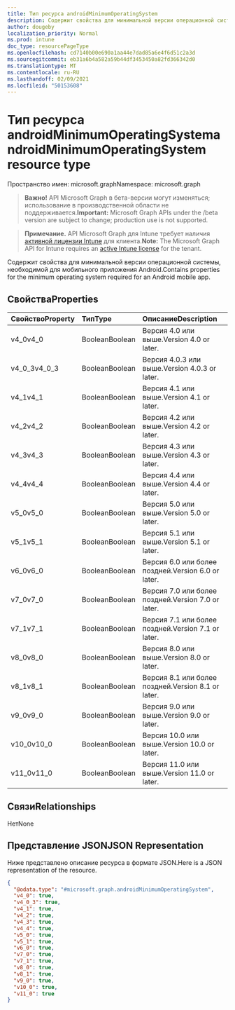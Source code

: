```yaml
---
title: Тип ресурса androidMinimumOperatingSystem
description: Содержит свойства для минимальной версии операционной системы, необходимой для мобильного приложения Android.
author: dougeby
localization_priority: Normal
ms.prod: intune
doc_type: resourcePageType
ms.openlocfilehash: cd7140b00e690a1aa44e7dad85a6e4f6d51c2a3d
ms.sourcegitcommit: eb31a6b4a582a59b44df3453450a82fd366342d0
ms.translationtype: MT
ms.contentlocale: ru-RU
ms.lasthandoff: 02/09/2021
ms.locfileid: "50153608"
---
```

# <a name="androidminimumoperatingsystem-resource-type"></a><span data-ttu-id="440d7-103">Тип ресурса androidMinimumOperatingSystem</span><span class="sxs-lookup"><span data-stu-id="440d7-103">androidMinimumOperatingSystem resource type</span></span>

<span data-ttu-id="440d7-104">Пространство имен: microsoft.graph</span><span class="sxs-lookup"><span data-stu-id="440d7-104">Namespace: microsoft.graph</span></span>

> <span data-ttu-id="440d7-105">**Важно!** API Microsoft Graph в бета-версии могут изменяться; использование в производственной области не поддерживается.</span><span class="sxs-lookup"><span data-stu-id="440d7-105">**Important:** Microsoft Graph APIs under the /beta version are subject to change; production use is not supported.</span></span>

> <span data-ttu-id="440d7-106">**Примечание.** API Microsoft Graph для Intune требует наличия [активной лицензии Intune](https://go.microsoft.com/fwlink/?linkid=839381) для клиента.</span><span class="sxs-lookup"><span data-stu-id="440d7-106">**Note:** The Microsoft Graph API for Intune requires an [active Intune license](https://go.microsoft.com/fwlink/?linkid=839381) for the tenant.</span></span>

<span data-ttu-id="440d7-107">Содержит свойства для минимальной версии операционной системы, необходимой для мобильного приложения Android.</span><span class="sxs-lookup"><span data-stu-id="440d7-107">Contains properties for the minimum operating system required for an Android mobile app.</span></span>

## <a name="properties"></a><span data-ttu-id="440d7-108">Свойства</span><span class="sxs-lookup"><span data-stu-id="440d7-108">Properties</span></span>
|<span data-ttu-id="440d7-109">Свойство</span><span class="sxs-lookup"><span data-stu-id="440d7-109">Property</span></span>|<span data-ttu-id="440d7-110">Тип</span><span class="sxs-lookup"><span data-stu-id="440d7-110">Type</span></span>|<span data-ttu-id="440d7-111">Описание</span><span class="sxs-lookup"><span data-stu-id="440d7-111">Description</span></span>|
|:---|:---|:---|
|<span data-ttu-id="440d7-112">v4_0</span><span class="sxs-lookup"><span data-stu-id="440d7-112">v4_0</span></span>|<span data-ttu-id="440d7-113">Boolean</span><span class="sxs-lookup"><span data-stu-id="440d7-113">Boolean</span></span>|<span data-ttu-id="440d7-114">Версия 4.0 или выше.</span><span class="sxs-lookup"><span data-stu-id="440d7-114">Version 4.0 or later.</span></span>|
|<span data-ttu-id="440d7-115">v4_0_3</span><span class="sxs-lookup"><span data-stu-id="440d7-115">v4_0_3</span></span>|<span data-ttu-id="440d7-116">Boolean</span><span class="sxs-lookup"><span data-stu-id="440d7-116">Boolean</span></span>|<span data-ttu-id="440d7-117">Версия 4.0.3 или выше.</span><span class="sxs-lookup"><span data-stu-id="440d7-117">Version 4.0.3 or later.</span></span>|
|<span data-ttu-id="440d7-118">v4_1</span><span class="sxs-lookup"><span data-stu-id="440d7-118">v4_1</span></span>|<span data-ttu-id="440d7-119">Boolean</span><span class="sxs-lookup"><span data-stu-id="440d7-119">Boolean</span></span>|<span data-ttu-id="440d7-120">Версия 4.1 или выше.</span><span class="sxs-lookup"><span data-stu-id="440d7-120">Version 4.1 or later.</span></span>|
|<span data-ttu-id="440d7-121">v4_2</span><span class="sxs-lookup"><span data-stu-id="440d7-121">v4_2</span></span>|<span data-ttu-id="440d7-122">Boolean</span><span class="sxs-lookup"><span data-stu-id="440d7-122">Boolean</span></span>|<span data-ttu-id="440d7-123">Версия 4.2 или выше.</span><span class="sxs-lookup"><span data-stu-id="440d7-123">Version 4.2 or later.</span></span>|
|<span data-ttu-id="440d7-124">v4_3</span><span class="sxs-lookup"><span data-stu-id="440d7-124">v4_3</span></span>|<span data-ttu-id="440d7-125">Boolean</span><span class="sxs-lookup"><span data-stu-id="440d7-125">Boolean</span></span>|<span data-ttu-id="440d7-126">Версия 4.3 или выше.</span><span class="sxs-lookup"><span data-stu-id="440d7-126">Version 4.3 or later.</span></span>|
|<span data-ttu-id="440d7-127">v4_4</span><span class="sxs-lookup"><span data-stu-id="440d7-127">v4_4</span></span>|<span data-ttu-id="440d7-128">Boolean</span><span class="sxs-lookup"><span data-stu-id="440d7-128">Boolean</span></span>|<span data-ttu-id="440d7-129">Версия 4.4 или выше.</span><span class="sxs-lookup"><span data-stu-id="440d7-129">Version 4.4 or later.</span></span>|
|<span data-ttu-id="440d7-130">v5_0</span><span class="sxs-lookup"><span data-stu-id="440d7-130">v5_0</span></span>|<span data-ttu-id="440d7-131">Boolean</span><span class="sxs-lookup"><span data-stu-id="440d7-131">Boolean</span></span>|<span data-ttu-id="440d7-132">Версия 5.0 или выше.</span><span class="sxs-lookup"><span data-stu-id="440d7-132">Version 5.0 or later.</span></span>|
|<span data-ttu-id="440d7-133">v5_1</span><span class="sxs-lookup"><span data-stu-id="440d7-133">v5_1</span></span>|<span data-ttu-id="440d7-134">Boolean</span><span class="sxs-lookup"><span data-stu-id="440d7-134">Boolean</span></span>|<span data-ttu-id="440d7-135">Версия 5.1 или выше.</span><span class="sxs-lookup"><span data-stu-id="440d7-135">Version 5.1 or later.</span></span>|
|<span data-ttu-id="440d7-136">v6_0</span><span class="sxs-lookup"><span data-stu-id="440d7-136">v6_0</span></span>|<span data-ttu-id="440d7-137">Boolean</span><span class="sxs-lookup"><span data-stu-id="440d7-137">Boolean</span></span>|<span data-ttu-id="440d7-138">Версия 6.0 или более поздней.</span><span class="sxs-lookup"><span data-stu-id="440d7-138">Version 6.0 or later.</span></span>|
|<span data-ttu-id="440d7-139">v7_0</span><span class="sxs-lookup"><span data-stu-id="440d7-139">v7_0</span></span>|<span data-ttu-id="440d7-140">Boolean</span><span class="sxs-lookup"><span data-stu-id="440d7-140">Boolean</span></span>|<span data-ttu-id="440d7-141">Версия 7.0 или более поздней.</span><span class="sxs-lookup"><span data-stu-id="440d7-141">Version 7.0 or later.</span></span>|
|<span data-ttu-id="440d7-142">v7_1</span><span class="sxs-lookup"><span data-stu-id="440d7-142">v7_1</span></span>|<span data-ttu-id="440d7-143">Boolean</span><span class="sxs-lookup"><span data-stu-id="440d7-143">Boolean</span></span>|<span data-ttu-id="440d7-144">Версия 7.1 или более поздней.</span><span class="sxs-lookup"><span data-stu-id="440d7-144">Version 7.1 or later.</span></span>|
|<span data-ttu-id="440d7-145">v8_0</span><span class="sxs-lookup"><span data-stu-id="440d7-145">v8_0</span></span>|<span data-ttu-id="440d7-146">Boolean</span><span class="sxs-lookup"><span data-stu-id="440d7-146">Boolean</span></span>|<span data-ttu-id="440d7-147">Версия 8.0 или выше.</span><span class="sxs-lookup"><span data-stu-id="440d7-147">Version 8.0 or later.</span></span>|
|<span data-ttu-id="440d7-148">v8_1</span><span class="sxs-lookup"><span data-stu-id="440d7-148">v8_1</span></span>|<span data-ttu-id="440d7-149">Boolean</span><span class="sxs-lookup"><span data-stu-id="440d7-149">Boolean</span></span>|<span data-ttu-id="440d7-150">Версия 8.1 или более поздней.</span><span class="sxs-lookup"><span data-stu-id="440d7-150">Version 8.1 or later.</span></span>|
|<span data-ttu-id="440d7-151">v9_0</span><span class="sxs-lookup"><span data-stu-id="440d7-151">v9_0</span></span>|<span data-ttu-id="440d7-152">Boolean</span><span class="sxs-lookup"><span data-stu-id="440d7-152">Boolean</span></span>|<span data-ttu-id="440d7-153">Версия 9.0 или выше.</span><span class="sxs-lookup"><span data-stu-id="440d7-153">Version 9.0 or later.</span></span>|
|<span data-ttu-id="440d7-154">v10_0</span><span class="sxs-lookup"><span data-stu-id="440d7-154">v10_0</span></span>|<span data-ttu-id="440d7-155">Boolean</span><span class="sxs-lookup"><span data-stu-id="440d7-155">Boolean</span></span>|<span data-ttu-id="440d7-156">Версия 10.0 или выше.</span><span class="sxs-lookup"><span data-stu-id="440d7-156">Version 10.0 or later.</span></span>|
|<span data-ttu-id="440d7-157">v11_0</span><span class="sxs-lookup"><span data-stu-id="440d7-157">v11_0</span></span>|<span data-ttu-id="440d7-158">Boolean</span><span class="sxs-lookup"><span data-stu-id="440d7-158">Boolean</span></span>|<span data-ttu-id="440d7-159">Версия 11.0 или выше.</span><span class="sxs-lookup"><span data-stu-id="440d7-159">Version 11.0 or later.</span></span>|

## <a name="relationships"></a><span data-ttu-id="440d7-160">Связи</span><span class="sxs-lookup"><span data-stu-id="440d7-160">Relationships</span></span>
<span data-ttu-id="440d7-161">Нет</span><span class="sxs-lookup"><span data-stu-id="440d7-161">None</span></span>

## <a name="json-representation"></a><span data-ttu-id="440d7-162">Представление JSON</span><span class="sxs-lookup"><span data-stu-id="440d7-162">JSON Representation</span></span>
<span data-ttu-id="440d7-163">Ниже представлено описание ресурса в формате JSON.</span><span class="sxs-lookup"><span data-stu-id="440d7-163">Here is a JSON representation of the resource.</span></span>
<!-- {
  "blockType": "resource",
  "@odata.type": "microsoft.graph.androidMinimumOperatingSystem"
}
-->
``` json
{
  "@odata.type": "#microsoft.graph.androidMinimumOperatingSystem",
  "v4_0": true,
  "v4_0_3": true,
  "v4_1": true,
  "v4_2": true,
  "v4_3": true,
  "v4_4": true,
  "v5_0": true,
  "v5_1": true,
  "v6_0": true,
  "v7_0": true,
  "v7_1": true,
  "v8_0": true,
  "v8_1": true,
  "v9_0": true,
  "v10_0": true,
  "v11_0": true
}
```





